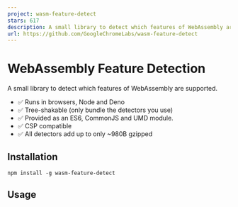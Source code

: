 ```yaml
---
project: wasm-feature-detect
stars: 617
description: A small library to detect which features of WebAssembly are supported.
url: https://github.com/GoogleChromeLabs/wasm-feature-detect
---
```


WebAssembly Feature Detection
=============================

A small library to detect which features of WebAssembly are supported.

-   ✅ Runs in browsers, Node and Deno
-   ✅ Tree-shakable (only bundle the detectors you use)
-   ✅ Provided as an ES6, CommonJS and UMD module.
-   ✅ CSP compatible
-   ✅ All detectors add up to only ~980B gzipped

Installation
------------

```
npm install -g wasm-feature-detect
```

Usage
-----

<script type\="module"\>
	import { simd } from "wasm-feature-detect";

	if (await simd()) {
		/\* SIMD support \*/
	} else {
		/\* No SIMD support \*/
	}
</script\>

### Hotlinking from Unpkg

<script type\="module"\>
	import { simd } from "https://unpkg.com/wasm-feature-detect?module";
	// ...
</script\>

If required, there’s also a UMD version

<script src\="https://unpkg.com/wasm-feature-detect/dist/umd/index.js"\></script\>
<script\>
	if (await wasmFeatureDetect.simd()) {
	  // ...
	}
</script\>

Detectors
---------

All detectors return a `Promise<bool>`.

Function

Proposal

`bigInt()`

BigInt integration

`bulkMemory()`

Bulk memory operations

`exceptions()`

Legacy Exception Handling

`exceptionsFinal()`

Exception Handling with exnref

`extendedConst()`

Extented Const Expressesions

`gc()`

Garbage Collection

`jsStringBuiltins()`

JS String Builtins Proposal for WebAssembly

`jspi()`

JavaScript Promise Integration

`memory64()`

Memory64

`multiMemory()`

Multiple Memories

`multiValue()`

Multi-value

`mutableGlobals()`

Importable/Exportable mutable globals

`referenceTypes()`

Reference Types

`relaxedSimd()`

Relaxed SIMD

`saturatedFloatToInt()`

Non-trapping float-to-int conversions

`signExtensions()`

Sign-extension operators

`simd()`

Fixed-Width SIMD

`streamingCompilation()`

Streaming Compilation

`tailCall()`

Tail call

`threads()`

Threads

`typeReflection()`

Type Reflection

`typedFunctionReferences()`

Typed function references

Why are all the tests async?
----------------------------

The _technical_ reason is that some tests might have to be augmented to be asynchronous in the future. For example, Firefox is planning to make a change that would require a `postMessage` call to detect SABs, which are required for threads.

The _other_ reason is that you _should_ be using `WebAssembly.compile`, `WebAssembly.instantiate`, or their streaming versions `WebAssembly.compileStreaming` and `WebAssembly.instantiateStreaming`, which are all asynchronous. You should already be prepared for asynchronous code when using WebAssembly!

Contributing
------------

If you want to contribute a new feature test, all you need to do is create a new folder in `src/detectors` and it will be automatically picked up. The folder may contain a `module.wat` file, which will be compiled using `wabt.js`.

;; Name: <Name of the feature for the README>
;; Proposal: <Link to the proposal’s explainer/repo>
;; Features: <Space-separated list of WasmFeatures from wabt.js>

(module
  ;; More WAT code here
)

The folder can also contain an optional `index.js` file, whose default export must be an async function. This function can do additional testing in JavaScript and must return a boolean. See the “threads” detector as an example. It must contain at least one of `module.wat` or `index.js`.

* * *

License Apache-2.0

